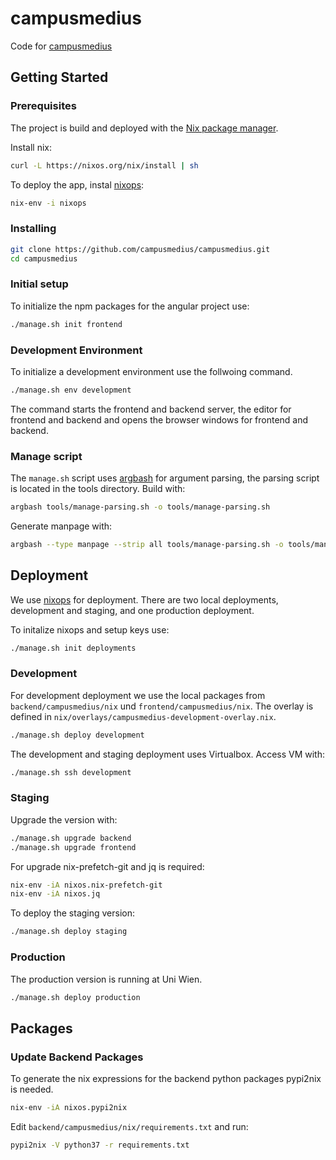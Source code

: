 # campusmedius

Code for [campusmedius](https://campusmedius.net/)



## Getting Started

### Prerequisites

The project is build and deployed with the [Nix package manager](https://nixos.org/nix/).

Install nix:

```sh
curl -L https://nixos.org/nix/install | sh
```

To deploy the app, instal [nixops](https://github.com/NixOS/nixops):

```sh
nix-env -i nixops
```

### Installing

```sh
git clone https://github.com/campusmedius/campusmedius.git
cd campusmedius
```

### Initial setup

To initialize the npm packages for the angular project use:

```sh
./manage.sh init frontend
```

### Development Environment

To initialize a development environment use the follwoing command.

```sh
./manage.sh env development
```

The command starts the frontend and backend server, the editor for frontend and backend and opens the browser windows for frontend and backend.

### Manage script

The `manage.sh` script uses [argbash](https://github.com/matejak/argbash) for argument parsing, the parsing script is located in the tools directory. Build with:

```sh
argbash tools/manage-parsing.sh -o tools/manage-parsing.sh
```

Generate manpage with:

```sh
argbash --type manpage --strip all tools/manage-parsing.sh -o tools/manage.man
```

## Deployment

We use [nixops](https://github.com/NixOS/nixops) for deployment. There are two local deployments, development and staging, and one production deployment.

To initalize nixops and setup keys use:

```sh
./manage.sh init deployments
```

### Development

For development deployment we use the local packages from `backend/campusmedius/nix` und `frontend/campusmedius/nix`. The overlay is defined in `nix/overlays/campusmedius-development-overlay.nix`.

```sh
./manage.sh deploy development
```

The development and staging deployment uses Virtualbox. Access VM with:

```sh
./manage.sh ssh development
```

### Staging

Upgrade the version with:

```sh
./manage.sh upgrade backend
./manage.sh upgrade frontend
```

For upgrade nix-prefetch-git and jq is required:

```sh
nix-env -iA nixos.nix-prefetch-git
nix-env -iA nixos.jq
```

To deploy the staging version:

```sh
./manage.sh deploy staging
```

### Production

The production version is running at Uni Wien.

```sh
./manage.sh deploy production
```



## Packages

### Update Backend Packages

To generate the nix expressions for the backend python packages pypi2nix is needed.

```sh
nix-env -iA nixos.pypi2nix
```

Edit `backend/campusmedius/nix/requirements.txt` and run:

```sh
pypi2nix -V python37 -r requirements.txt
```

